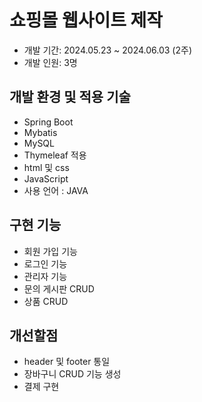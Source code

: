 # 쇼핑몰 웹사이트 제작
+ 개발 기간: 2024.05.23 ~ 2024.06.03 (2주)
+ 개발 인원: 3명

## 개발 환경 및 적용 기술
+ Spring Boot
+ Mybatis
+ MySQL
+ Thymeleaf 적용
+ html 및 css
+ JavaScript
+ 사용 언어 : JAVA

## 구현 기능
+ 회원 가입 기능
+ 로그인 기능
+ 관리자 기능
+ 문의 게시판 CRUD
+ 상품 CRUD

## 개선할점
+ header 및 footer 통일
+ 장바구니 CRUD 기능 생성
+ 결제 구현
